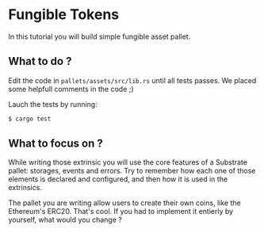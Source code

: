 # Fungible Tokens

In this tutorial you will build simple fungible asset pallet.

## What to do ?

Edit the code in `pallets/assets/src/lib.rs` until all tests passes.
We placed some helpfull comments in the code ;)

Lauch the tests by running:

```sh
$ cargo test
```

## What to focus on ?

While writing those extrinsic you will use the core features of a Substrate pallet: storages, events and errors.
Try to remember how each one of those elements is declared and configured, and then how it is used in the extrinsics.

The pallet you are writing allow users to create their own coins, like the Ethereum's ERC20. That's cool. If you had to implement it entierly by yourself, what would you change ? 

